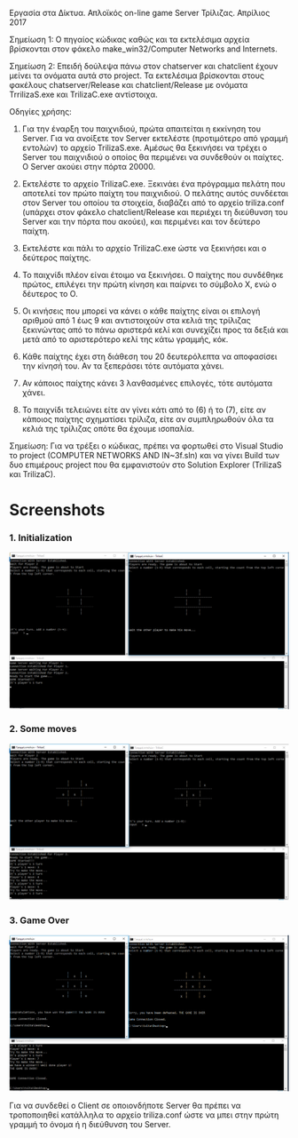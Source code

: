 Εργασία στα Δίκτυα. Απλοϊκός on-line game Server Τρίλιζας. Απρίλιος 2017

Σημείωση 1: Ο πηγαίος κώδικας καθώς και τα εκτελέσιμα αρχεία βρίσκονται στον φάκελο 
	    make_win32/Computer Networks and Internets.

Σημείωση 2: Επειδή δούλεψα πάνω στον chatserver και chatclient έχουν μείνει τα ονόματα αυτά
            στο project. Τα εκτελέσιμα βρίσκονται στους φακέλους chatserver/Release και 
	    chatclient/Release με ονόματα TrrilizaS.exe και TrilizaC.exe αντίστοιχα.

Οδηγίες χρήσης:

1) Για την έναρξη του παιχνιδιού, πρώτα απαιτείται η εκκίνηση του Server. Για να
   ανοίξετε τον Server εκτελέστε (προτιμότερο από γραμμή εντολών) το αρχείο TrilizaS.exe.
   Αμέσως θα ξεκινήσει να τρέχει ο Server του παιχνιδιού ο οποίος θα περιμένει να 
   συνδεθούν οι παίχτες. Ο Server ακούει στην πόρτα 20000.

2) Εκτελέστε το αρχείο TrilizaC.exe. Ξεκινάει ένα πρόγραμμα πελάτη που αποτελεί τον
   πρώτο παίχτη του παιχνιδιού. Ο πελάτης αυτός συνδέεται στον Server του οποίου
   τα στοιχεία, διαβάζει από το αρχείο triliza.conf (υπάρχει στον φάκελο chatclient/Release 
   και περιέχει τη διεύθυνση του Server και την πόρτα που ακούει), και περιμένει και 
   τον δεύτερο παίχτη.

3) Εκτελέστε και πάλι το αρχείο TrilizaC.exe ώστε να ξεκινήσει και ο δεύτερος παίχτης.

4) Το παιχνίδι πλέον είναι έτοιμο να ξεκινήσει. Ο παίχτης που συνδέθηκε πρώτος, επιλέγει
   την πρώτη κίνηση και παίρνει το σύμβολο X, ενώ ο δέυτερος το O.

5) Οι κινήσεις που μπορεί να κάνει ο κάθε παίχτης είναι οι επιλογή αριθμού από 1 έως 9 
   και αντιστοιχούν στα κελιά της τρίλιζας ξεκινώντας από το πάνω αριστερά κελί και 
   συνεχίζει προς τα δεξιά και μετά από το αριστερότερο κελί της κάτω γραμμής, κόκ.

6) Κάθε παίχτης έχει στη διάθεση του 20 δευτερόλεπτα να αποφασίσει την κίνησή του. Αν 
   τα ξεπεράσει τότε αυτόματα χάνει.

7) Αν κάποιος παίχτης κάνει 3 λανθασμένες επιλογές, τότε αυτόματα χάνει.

8) Το παιχνίδι τελειώνει είτε αν γίνει κάτι από το (6) ή το (7), είτε αν κάποιος 
   παίχτης σχηματίσει τρίλιζα, είτε αν συμπληρωθούν όλα τα κελιά της τρίλιζας οπότε
   θα έχουμε ισοπαλία.


Σημείωση: Για να τρέξει ο κώδικας, πρέπει να φορτωθεί στο Visual Studio το project (COMPUTER NETWORKS AND IN~3f.sln) και να γίνει Build των δυο επιμέρους project που θα εμφανιστούν στο Solution Explorer (TrilizaS και TrilizaC).

# Screenshots

### 1. Initialization
![Initialization](Initialization.png)
### 2. Some moves
![Moves](Moves.png)
### 3. Game Over
![Win](Win.png)

Για να συνδεθεί ο Client σε οποιονδήποτε Server θα πρέπει να τροποποιηθεί κατάλληλα το αρχείο triliza.conf ώστε να μπει στην πρώτη γραμμή το όνομα ή η διεύθυνση του Server.
